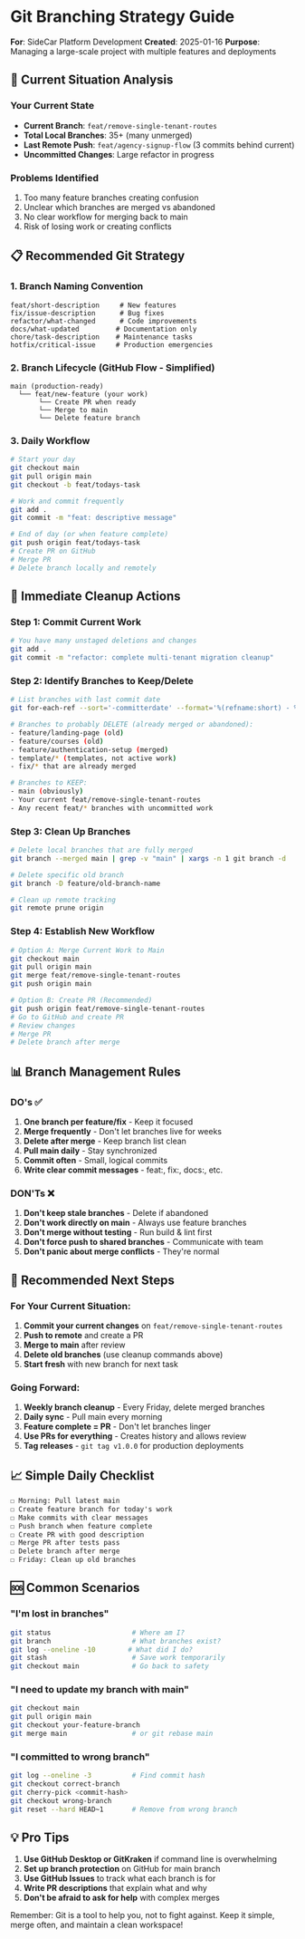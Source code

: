 # Git Branching Strategy Guide

**For**: SideCar Platform Development
**Created**: 2025-01-16
**Purpose**: Managing a large-scale project with multiple features and deployments

## 🎯 Current Situation Analysis

### Your Current State

- **Current Branch**: `feat/remove-single-tenant-routes`
- **Total Local Branches**: 35+ (many unmerged)
- **Last Remote Push**: `feat/agency-signup-flow` (3 commits behind current)
- **Uncommitted Changes**: Large refactor in progress

### Problems Identified

1. Too many feature branches creating confusion
2. Unclear which branches are merged vs abandoned
3. No clear workflow for merging back to main
4. Risk of losing work or creating conflicts

## 📋 Recommended Git Strategy

### 1. Branch Naming Convention

```
feat/short-description     # New features
fix/issue-description      # Bug fixes
refactor/what-changed      # Code improvements
docs/what-updated         # Documentation only
chore/task-description    # Maintenance tasks
hotfix/critical-issue     # Production emergencies
```

### 2. Branch Lifecycle (GitHub Flow - Simplified)

```
main (production-ready)
  └── feat/new-feature (your work)
       └── Create PR when ready
       └── Merge to main
       └── Delete feature branch
```

### 3. Daily Workflow

```bash
# Start your day
git checkout main
git pull origin main
git checkout -b feat/todays-task

# Work and commit frequently
git add .
git commit -m "feat: descriptive message"

# End of day (or when feature complete)
git push origin feat/todays-task
# Create PR on GitHub
# Merge PR
# Delete branch locally and remotely
```

## 🔧 Immediate Cleanup Actions

### Step 1: Commit Current Work

```bash
# You have many unstaged deletions and changes
git add .
git commit -m "refactor: complete multi-tenant migration cleanup"
```

### Step 2: Identify Branches to Keep/Delete

```bash
# List branches with last commit date
git for-each-ref --sort='-committerdate' --format='%(refname:short) - %(committerdate:relative)' refs/heads/

# Branches to probably DELETE (already merged or abandoned):
- feature/landing-page (old)
- feature/courses (old)
- feature/authentication-setup (merged)
- template/* (templates, not active work)
- fix/* that are already merged

# Branches to KEEP:
- main (obviously)
- Your current feat/remove-single-tenant-routes
- Any recent feat/* branches with uncommitted work
```

### Step 3: Clean Up Branches

```bash
# Delete local branches that are fully merged
git branch --merged main | grep -v "main" | xargs -n 1 git branch -d

# Delete specific old branch
git branch -D feature/old-branch-name

# Clean up remote tracking
git remote prune origin
```

### Step 4: Establish New Workflow

```bash
# Option A: Merge Current Work to Main
git checkout main
git pull origin main
git merge feat/remove-single-tenant-routes
git push origin main

# Option B: Create PR (Recommended)
git push origin feat/remove-single-tenant-routes
# Go to GitHub and create PR
# Review changes
# Merge PR
# Delete branch after merge
```

## 📊 Branch Management Rules

### DO's ✅

1. **One branch per feature/fix** - Keep it focused
2. **Merge frequently** - Don't let branches live for weeks
3. **Delete after merge** - Keep branch list clean
4. **Pull main daily** - Stay synchronized
5. **Commit often** - Small, logical commits
6. **Write clear commit messages** - feat:, fix:, docs:, etc.

### DON'Ts ❌

1. **Don't keep stale branches** - Delete if abandoned
2. **Don't work directly on main** - Always use feature branches
3. **Don't merge without testing** - Run build & lint first
4. **Don't force push to shared branches** - Communicate with team
5. **Don't panic about merge conflicts** - They're normal

## 🚀 Recommended Next Steps

### For Your Current Situation:

1. **Commit your current changes** on `feat/remove-single-tenant-routes`
2. **Push to remote** and create a PR
3. **Merge to main** after review
4. **Delete old branches** (use cleanup commands above)
5. **Start fresh** with new branch for next task

### Going Forward:

1. **Weekly branch cleanup** - Every Friday, delete merged branches
2. **Daily sync** - Pull main every morning
3. **Feature complete = PR** - Don't let branches linger
4. **Use PRs for everything** - Creates history and allows review
5. **Tag releases** - `git tag v1.0.0` for production deployments

## 📈 Simple Daily Checklist

```markdown
☐ Morning: Pull latest main
☐ Create feature branch for today's work
☐ Make commits with clear messages
☐ Push branch when feature complete
☐ Create PR with good description
☐ Merge PR after tests pass
☐ Delete branch after merge
☐ Friday: Clean up old branches
```

## 🆘 Common Scenarios

### "I'm lost in branches"

```bash
git status                    # Where am I?
git branch                    # What branches exist?
git log --oneline -10        # What did I do?
git stash                     # Save work temporarily
git checkout main             # Go back to safety
```

### "I need to update my branch with main"

```bash
git checkout main
git pull origin main
git checkout your-feature-branch
git merge main                # or git rebase main
```

### "I committed to wrong branch"

```bash
git log --oneline -3          # Find commit hash
git checkout correct-branch
git cherry-pick <commit-hash>
git checkout wrong-branch
git reset --hard HEAD~1       # Remove from wrong branch
```

## 💡 Pro Tips

1. **Use GitHub Desktop or GitKraken** if command line is overwhelming
2. **Set up branch protection** on GitHub for main branch
3. **Use GitHub Issues** to track what each branch is for
4. **Write PR descriptions** that explain what and why
5. **Don't be afraid to ask for help** with complex merges

Remember: Git is a tool to help you, not to fight against. Keep it simple, merge often, and maintain a clean workspace!
